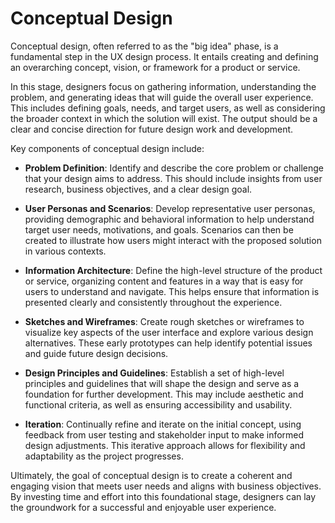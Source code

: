 # Conceptual Design

Conceptual design, often referred to as the "big idea" phase, is a fundamental step in the UX design process. It entails creating and defining an overarching concept, vision, or framework for a product or service.

In this stage, designers focus on gathering information, understanding the problem, and generating ideas that will guide the overall user experience. This includes defining goals, needs, and target users, as well as considering the broader context in which the solution will exist. The output should be a clear and concise direction for future design work and development.

Key components of conceptual design include:

- **Problem Definition**: Identify and describe the core problem or challenge that your design aims to address. This should include insights from user research, business objectives, and a clear design goal.
 
- **User Personas and Scenarios**: Develop representative user personas, providing demographic and behavioral information to help understand target user needs, motivations, and goals. Scenarios can then be created to illustrate how users might interact with the proposed solution in various contexts.
  
- **Information Architecture**: Define the high-level structure of the product or service, organizing content and features in a way that is easy for users to understand and navigate. This helps ensure that information is presented clearly and consistently throughout the experience.

- **Sketches and Wireframes**: Create rough sketches or wireframes to visualize key aspects of the user interface and explore various design alternatives. These early prototypes can help identify potential issues and guide future design decisions.

- **Design Principles and Guidelines**: Establish a set of high-level principles and guidelines that will shape the design and serve as a foundation for further development. This may include aesthetic and functional criteria, as well as ensuring accessibility and usability.

- **Iteration**: Continually refine and iterate on the initial concept, using feedback from user testing and stakeholder input to make informed design adjustments. This iterative approach allows for flexibility and adaptability as the project progresses.

Ultimately, the goal of conceptual design is to create a coherent and engaging vision that meets user needs and aligns with business objectives. By investing time and effort into this foundational stage, designers can lay the groundwork for a successful and enjoyable user experience.